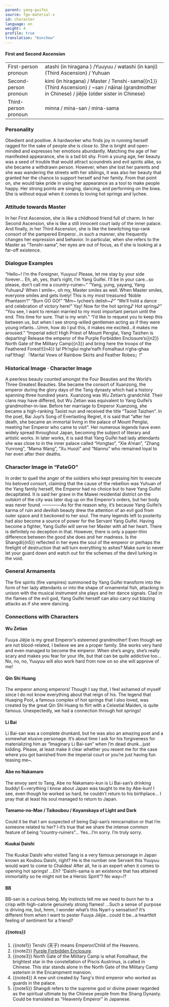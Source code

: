 ```yaml
---
parent: yang-guifei
source: fgo-material-x
id: character
language: en
weight: 4
profile: true
translation: "Konchew"
---
```


#### First and Second Ascension

<table>
  <tr><td>First-person pronoun</td><td>atashi (in hiragana ) /Yuuyuu / watashi (in kanji) (Third Ascension) / Yuhuan</td></tr>
  <tr><td>Second-person pronoun</td><td>kimi (in hiragana) / Master / Tenshi-sama{{n1}} (Third Ascension) / ~san / năinai (grandmother in Chinese) / jiĕjie (older sister in Chinese)</td></tr>
  <tr><td>Third-person pronoun</td><td>minna / mina-san / mina-sama</td></tr>
</table>

### Personality

Obedient and positive. A hardworker who finds joy in running herself ragged for the sake of people she is close to.
She is bright and open-minded and expresses her emotions abundantly.
Matching the age of her manifested appearance, she is a tad bit shy.
From a young age, her beauty was a seed of trouble that would attract scoundrels and evil spirits alike, so she became a withdrawn person. However, when she lost her parents and she was wandering the streets with her siblings, it was also her beauty that granted her the chance to support herself and her family. From that point on, she would take pride in using her appearance as a tool to make people happy.
Her strong points are singing, dancing, and performing on the biwa. She is without equal when it comes to loving hot springs and lychee.

### Attitude towards Master

In her First Ascension, she is like a childhood friend full of charm. In her Second Ascension, she is like a still innocent court lady of the inner palace.
And finally, in her Third Ascension, she is like the bewitching top-rank consort of the pampered Emperor…in such a manner, she frequently changes her expression and behavior.
In particular, when she refers to the Master as “Tenshi-sama”, her eyes are out of focus, as if she is looking at a far-off existence.

### Dialogue Examples

“Hello\~! I’m the Foreigner, Yuuyuu! Please, let me stay by your side forever…
Eh, ah, yes, that’s right, I’m Yang Guifei. I’ll be in your care…so please, don’t call me a country-ruiner\~”
“Yang, yung, yayang, Yang Yuhuan♪ When I smile\~, oh my, Master smiles as well. When Master smiles, everyone smiles and gets lively! This is my most treasured ‘Noble Phantasm’!”
“Burn GO GO!” “Mm\~ lychee’s delish\~♪” “We’ll hold a dance and celebration of victory here!” Yay! Now for the hot spring♪ Hot spring♪”
“You see, I want to remain married to my most important person until the end. This time for sure. That is my wish.”
“I’d like to request you to keep this between us, but when I see strong-willed gentlemen acting as if they were young infants…Umm, how do I put this, it makes me excited…it makes me aroused.”
“Imperial edict! High Priest of Mount Penglai, Yang Taizhen is departing! Release the emperor of the Purple Forbidden Enclosure’s{{n2}} North Gate of the Military Camp{{n3}} and bring here the troops of the Feathered Forest!{{n4}} Ia! Ph’nglui mglw’nafh Fomalhaut n’gha-ghaa naf’lthag! 『Marital Vows of Rainbow Skirts and Feather Robes』!”

### Historical Image · Character Image

A peerless beauty counted amongst the Four Beauties and the World’s Three Greatest Beauties.
She became the consort of Xuanzong, the emperor during the glory days of the Tang dynasty which had a history spanning three hundred years.
Xuanzong was Wu Zetian’s grandchild. Their clans may have differed, but Wu Zetian was equivalent to Yang Guifei’s grandmother-in-law.
Before her marriage to Emperor Xuanzong, she became a high-ranking Taoist nun and received the title “Taoist Taizhen”.
In the poet, Bai Juyi’s Song of Everlasting Regret, it is said that “after her death, she became an immortal living in the palace of Mount Penglai, meeting her Emperor who came to visit”.
Her numerous legends have even widely spread throughout Japan, becoming the subject of literary and artistic works.
In later works, it is said that Yang Guifei had lady attendants she was close to in the inner palace called “Hongtao”, “Xie A’man”, “Zhang Yunrong”, “Mama Wang”, “Xu Huozi” and “Niannu” who remained loyal to her even after their deaths.

### Character Image in “FateGO”

In order to quell the anger of the soldiers who kept pressing him to execute his beloved consort, claiming that the cause of the rebellion was Yuhuan of the Yang family herself, the Emperor had no choice but to have Yang Guifei decapitated. It is said her grave in the Mawei residential district on the outskirt of the city was later dug up on the Emperor’s orders, but her body was never found.
──────As for the reason why, it’s because Yang Guifei’s karma of ruin and devilish beauty drew the attention of an evil god from outer space and it beckoned to her soul. The many legends left to posterity had also become a source of power for the Servant Yang Guifei.
Having become a fighter, Yang Guifei will serve her Master with all her heart. There is definitely no deception in that. However, there is only a paper-thin difference between the good she does and her madness. Is the Shangdi{{n5}} reflected in her eyes the soul of the emperor or perhaps the firelight of destruction that will turn everything to ashes? Make sure to never let your guard down and watch out for the schemes of the devil lurking in the void.

### General Armaments

The fire spirits (fire vampires) summoned by Yang Guifei transform into the form of her lady attendants or into the shape of ornamental fish, attacking in unison with the musical instrument she plays and her dance signals. Clad in the flames of the evil god, Yang Guifei herself can also carry out blazing attacks as if she were dancing.

### Connections with Characters

#### Wu Zetian

Fuuya Jiějie is my great Emperor’s esteemed grandmother! Even though we are not blood-related, I believe we are a proper family. She works very hard and even managed to become the emperor. When she’s angry, she’s really scary and makes you fear for your life, but that can be quite addictive too… No, no, no, Yuuyuu will also work hard from now on so she will approve of me!
 
#### Qin Shi Huang

The emperor among emperors! Though I say that, I feel ashamed of myself since I do not know everything about that reign of his. The legend that Huaqing Pool, a famous complex of hot springs that I also loved, was created by the great Qin Shi Huang to flirt with a Celestial Maiden, is quite famous. Unexpectedly, we had a connection through hot springs!
 
#### Li Bai

Li Bai-san was a complete drunkard, but he was also an amazing poet and a somewhat elusive personage. It’s about time I ask for his forgiveness for materializing him as “Imaginary Li Bai-san” when I’m dead drunk…just kidding. Please, at least make it clear whether you resent me for the case where you got banished from the imperial court or you’re just having fun teasing me~.
 
#### Abe no Nakamaro

The envoy sent to Tang, Abe no Nakamaro-kun is Li Bai-san’s drinking buddy! E~verything I know about Japan was taught to me by Abe-kun! I see, even though he worked so hard, he couldn’t return to his birthplace… I pray that at least his soul managed to return to Japan.
 
#### Tamamo-no-Mae / Taikoubou / Koyanskaya of Light and Dark

Could it be that I am suspected of being Daji-san’s reincarnation or that I’m someone related to her? I-it’s true that we share the intense common feature of being “country-ruiners”… Yes…I’m sorry. I’m truly sorry.
 
#### Kuukai Daishi

The Kuukai Daishi who visited Tang is a very famous personage in Japan known as Koubou Daishi, right? He is the number one Servant this Yuuyuu would want to come to Chaldea! After all, he is an expert when it comes to opening hot springs! …Eh? “Daishi-sama is an existence that has attained immortality so he might not be a Heroic Spirit”? No way~!?
 
#### BB

BB-san is a curious being. My instincts tell me we need to burn her to a crisp with high-calorie genuinely strong flames! …Such a sense of purpose is driving me, but, hmm, I wonder what’s this Nyarl-y sensation? It’s different from when I want to pester Fuuya Jiějie…could it be…a heartfelt feeling of sentiment for a friend?

##### {{notes}}

1. {{note1}} Tenshi (天子) means Emperor/Child of the Heavens.
2. {{note2}} [Purple Forbidden Enclosure](https://en.wikipedia.org/wiki/Ziwei_enclosure).
3. {{note3}} North Gate of the Military Camp is what Fomalhaut, the brightest star in the constellation of Piscis Austrinus, is called in Chinese. This star stands alone in the North Gate of the Military Camp asterism in the Encampment mansion.
4. {{note4}} A new unit created by Tang's third emperor who worked as guards in the palace.
5. {{note5}} Shangdi refers to the supreme god or divine power regarded as the spiritual ultimate by the Chinese people from the Shang Dynasty. Could be translated as “Heavenly Emperor” in Japanese.
